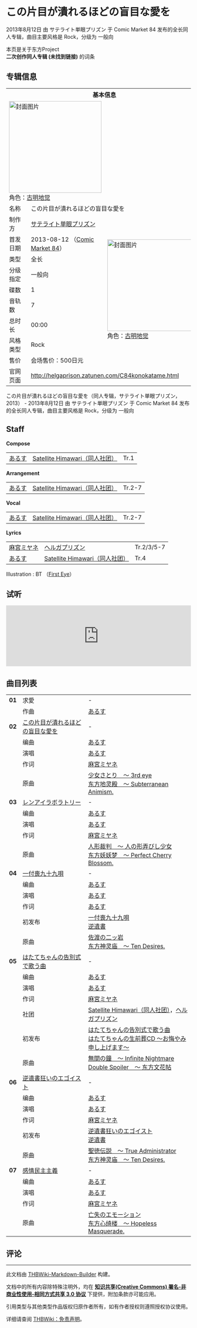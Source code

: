 # この片目が潰れるほどの盲目な愛を

<!-- source html: G:\repos\THBWiki-Markdown-Builder\THBWikiMarkdown\Temp\main\1\16\ns0%3A%E3%81%93%E3%81%AE%E7%89%87%E7%9B%AE%E3%81%8C%E6%BD%B0%E3%82%8C%E3%82%8B%E3%81%BB%E3%81%A9%E3%81%AE%E7%9B%B2%E7%9B%AE%E3%81%AA%E6%84%9B%E3%82%92.html -->

2013年8月12日 由 サテライト単眼プリズン 于 Comic Market 84 发布的全长同人专辑，曲目主要风格是 Rock，分级为 一般向

本页是关于东方Project  
 **二次创作同人专辑 (未找到链接)** 的词条

## 专辑信息

<table><tbody><tr><th colspan="3">基本信息</th></tr><tr><td class="cover-artwork-mobile" colspan="2"><a href="./文件-この片目が潰れるほどの盲目な愛を封面.png.md" class="image" title="封面图片"><img alt="封面图片" src="https://upload.thwiki.cc/thumb/6/66/%E3%81%93%E3%81%AE%E7%89%87%E7%9B%AE%E3%81%8C%E6%BD%B0%E3%82%8C%E3%82%8B%E3%81%BB%E3%81%A9%E3%81%AE%E7%9B%B2%E7%9B%AE%E3%81%AA%E6%84%9B%E3%82%92%E5%B0%81%E9%9D%A2.png/252px-%E3%81%93%E3%81%AE%E7%89%87%E7%9B%AE%E3%81%8C%E6%BD%B0%E3%82%8C%E3%82%8B%E3%81%BB%E3%81%A9%E3%81%AE%E7%9B%B2%E7%9B%AE%E3%81%AA%E6%84%9B%E3%82%92%E5%B0%81%E9%9D%A2.png" decoding="async" loading="lazy" width="252" height="250" srcset="https://upload.thwiki.cc/thumb/6/66/%E3%81%93%E3%81%AE%E7%89%87%E7%9B%AE%E3%81%8C%E6%BD%B0%E3%82%8C%E3%82%8B%E3%81%BB%E3%81%A9%E3%81%AE%E7%9B%B2%E7%9B%AE%E3%81%AA%E6%84%9B%E3%82%92%E5%B0%81%E9%9D%A2.png/378px-%E3%81%93%E3%81%AE%E7%89%87%E7%9B%AE%E3%81%8C%E6%BD%B0%E3%82%8C%E3%82%8B%E3%81%BB%E3%81%A9%E3%81%AE%E7%9B%B2%E7%9B%AE%E3%81%AA%E6%84%9B%E3%82%92%E5%B0%81%E9%9D%A2.png 1.5x, https://upload.thwiki.cc/6/66/%E3%81%93%E3%81%AE%E7%89%87%E7%9B%AE%E3%81%8C%E6%BD%B0%E3%82%8C%E3%82%8B%E3%81%BB%E3%81%A9%E3%81%AE%E7%9B%B2%E7%9B%AE%E3%81%AA%E6%84%9B%E3%82%92%E5%B0%81%E9%9D%A2.png 2x" data-file-width="500" data-file-height="496"></a><div class="cover-char">角色：<a href="./古明地觉.md" title="古明地觉">古明地觉</a></div></td>
</tr><tr><td class="label">名称</td><td colspan="2"> この片目が潰れるほどの盲目な愛を </td></tr><tr><td class="label">制作方</td><td><a href="./サテライト単眼プリズン.md" title="サテライト単眼プリズン">サテライト単眼プリズン</a></td><td class="cover-artwork" rowspan="9" style="min-width:252px;"><a href="./文件-この片目が潰れるほどの盲目な愛を封面.png.md" class="image" title="封面图片"><img alt="封面图片" src="https://upload.thwiki.cc/thumb/6/66/%E3%81%93%E3%81%AE%E7%89%87%E7%9B%AE%E3%81%8C%E6%BD%B0%E3%82%8C%E3%82%8B%E3%81%BB%E3%81%A9%E3%81%AE%E7%9B%B2%E7%9B%AE%E3%81%AA%E6%84%9B%E3%82%92%E5%B0%81%E9%9D%A2.png/252px-%E3%81%93%E3%81%AE%E7%89%87%E7%9B%AE%E3%81%8C%E6%BD%B0%E3%82%8C%E3%82%8B%E3%81%BB%E3%81%A9%E3%81%AE%E7%9B%B2%E7%9B%AE%E3%81%AA%E6%84%9B%E3%82%92%E5%B0%81%E9%9D%A2.png" decoding="async" loading="lazy" width="252" height="250" srcset="https://upload.thwiki.cc/thumb/6/66/%E3%81%93%E3%81%AE%E7%89%87%E7%9B%AE%E3%81%8C%E6%BD%B0%E3%82%8C%E3%82%8B%E3%81%BB%E3%81%A9%E3%81%AE%E7%9B%B2%E7%9B%AE%E3%81%AA%E6%84%9B%E3%82%92%E5%B0%81%E9%9D%A2.png/378px-%E3%81%93%E3%81%AE%E7%89%87%E7%9B%AE%E3%81%8C%E6%BD%B0%E3%82%8C%E3%82%8B%E3%81%BB%E3%81%A9%E3%81%AE%E7%9B%B2%E7%9B%AE%E3%81%AA%E6%84%9B%E3%82%92%E5%B0%81%E9%9D%A2.png 1.5x, https://upload.thwiki.cc/6/66/%E3%81%93%E3%81%AE%E7%89%87%E7%9B%AE%E3%81%8C%E6%BD%B0%E3%82%8C%E3%82%8B%E3%81%BB%E3%81%A9%E3%81%AE%E7%9B%B2%E7%9B%AE%E3%81%AA%E6%84%9B%E3%82%92%E5%B0%81%E9%9D%A2.png 2x" data-file-width="500" data-file-height="496"></a><div class="cover-char">角色：<a href="./古明地觉.md" title="古明地觉">古明地觉</a></div></td>
</tr><tr><td class="label">首发日期</td><td>2013-08-12&#160;（<a href="/展会作品列表?e=Comic+Market%2384">Comic Market 84</a>）</td></tr><tr><td class="label">类型</td><td>全长</td></tr><tr><td class="label">分级指定</td><td>一般向</td></tr><tr><td class="label">碟数</td><td>1</td></tr><tr><td class="label">音轨数</td><td>7</td></tr><tr><td class="label">总时长</td><td>00:00</td></tr><tr><td class="label">风格类型</td><td>Rock</td></tr><tr><td class="label">售价</td><td>会场售价：500日元</td></tr>
<tr><td class="label">官网页面</td><td colspan="2"><a rel="nofollow" class="external free" href="http://helgaprison.zatunen.com/C84konokatame.html">http://helgaprison.zatunen.com/C84konokatame.html</a></td></tr></tbody></table>

この片目が潰れるほどの盲目な愛を（同人专辑，サテライト単眼プリズン，2013） - 2013年8月12日 由 サテライト単眼プリズン 于 Comic Market 84 发布的全长同人专辑，曲目主要风格是 Rock，分级为 一般向

## Staff
  
 **Compose**   

<table><tbody><tr><td><a href="/%E3%81%82%E3%82%8B%E3%81%99" class="mw-redirect" title="あるす">あるす</a></td><td><a href="./Satellite_Himawari（同人社团）.md" title="Satellite Himawari（同人社团）">Satellite Himawari（同人社团）</a></td><td>Tr.1</td></tr></tbody></table>

  
 **Arrangement**   

<table><tbody><tr><td><a href="/%E3%81%82%E3%82%8B%E3%81%99" class="mw-redirect" title="あるす">あるす</a></td><td><a href="./Satellite_Himawari（同人社团）.md" title="Satellite Himawari（同人社团）">Satellite Himawari（同人社团）</a></td><td>Tr.2-7</td></tr></tbody></table>

  
 **Vocal**   

<table><tbody><tr><td><a href="/%E3%81%82%E3%82%8B%E3%81%99" class="mw-redirect" title="あるす">あるす</a></td><td><a href="./Satellite_Himawari（同人社团）.md" title="Satellite Himawari（同人社团）">Satellite Himawari（同人社团）</a></td><td>Tr.2-7</td></tr></tbody></table>

  
 **Lyrics**   

<table><tbody><tr><td><a href="./麻宮ミヤネ.md" title="麻宮ミヤネ">麻宮ミヤネ</a></td><td><a href="./ヘルガプリズン.md" title="ヘルガプリズン">ヘルガプリズン</a></td><td>Tr.2/3/5-7</td></tr><tr><td><a href="/%E3%81%82%E3%82%8B%E3%81%99" class="mw-redirect" title="あるす">あるす</a></td><td><a href="./Satellite_Himawari（同人社团）.md" title="Satellite Himawari（同人社团）">Satellite Himawari（同人社团）</a></td><td>Tr.4</td></tr></tbody></table>


Illustration
: BT （[First Eye](./FirstEye.md)）


## 试听
  
<iframe width="100%" height="166" scrolling="no" frameborder="no" src="https://w.soundcloud.com/player/?url=https%3A//api.soundcloud.com/tracks/104822198&amp;color=ff5500&amp;auto_play=false&amp;hide_related=false&amp;show_comments=true&amp;show_user=true&amp;show_reposts=false&amp;visual=false"></iframe>

  


## 曲目列表

<table><tbody><tr><td id="1" class="infoYL"><b>01</b></td><td id="求愛" colspan="2" class="title">求愛<span class="thcsearchlinks"><a rel="nofollow" class="external text" href="https://cd.thwiki.cc?arrange=あるす&amp;fromwiki=この片目が潰れるほどの盲目な愛を"><span title="搜索相似同人曲"></span></a></span></td><td class="time">-</td></tr><tr><td class="left"></td><td class="label">作曲</td><td class="text" colspan="2"><a href="/%E3%81%82%E3%82%8B%E3%81%99" class="mw-redirect" title="あるす">あるす</a><span class="thcsearchlinks"><a rel="nofollow" class="external text" href="https://cd.thwiki.cc?arrange=，あるす&amp;fromwiki=この片目が潰れるほどの盲目な愛を"><span></span></a></span></td></tr>
<tr><td id="2" class="infoRD"><b>02</b></td><td id="この片目が潰れるほどの盲目な愛を" colspan="2" class="title"><span class="new" title="（歌词页面不存在）"><a href="/index.php?title=%E6%AD%8C%E8%AF%8D:%E3%81%93%E3%81%AE%E7%89%87%E7%9B%AE%E3%81%8C%E6%BD%B0%E3%82%8C%E3%82%8B%E3%81%BB%E3%81%A9%E3%81%AE%E7%9B%B2%E7%9B%AE%E3%81%AA%E6%84%9B%E3%82%92&amp;boilerplate=模板:页面模板/曲目歌词&amp;action=edit">この片目が潰れるほどの盲目な愛を</a></span><span class="thcsearchlinks"><a rel="nofollow" class="external text" href="https://cd.thwiki.cc?arrange=あるす&amp;vocal=あるす&amp;lyric=麻宮ミヤネ&amp;ogmusic=少女さとり　～ 3rd eye&amp;fromwiki=この片目が潰れるほどの盲目な愛を"><span title="搜索相似同人曲"></span></a></span></td><td class="time">-</td></tr><tr><td class="left"></td><td class="label">编曲</td><td class="text" colspan="2"><a href="/%E3%81%82%E3%82%8B%E3%81%99" class="mw-redirect" title="あるす">あるす</a><span class="thcsearchlinks"><a rel="nofollow" class="external text" href="https://cd.thwiki.cc?arrange=，あるす&amp;fromwiki=この片目が潰れるほどの盲目な愛を"><span></span></a></span></td></tr><tr><td class="left"></td><td class="label">演唱</td><td class="text" colspan="2"><a href="/%E3%81%82%E3%82%8B%E3%81%99" class="mw-redirect" title="あるす">あるす</a><span class="thcsearchlinks"><a rel="nofollow" class="external text" href="https://cd.thwiki.cc?vocal=あるす&amp;fromwiki=この片目が潰れるほどの盲目な愛を"><span></span></a></span></td></tr><tr><td class="left"></td><td class="label">作词</td><td class="text" colspan="2"><a href="./麻宮ミヤネ.md" title="麻宮ミヤネ">麻宮ミヤネ</a><span class="thcsearchlinks"><a rel="nofollow" class="external text" href="https://cd.thwiki.cc?lyric=麻宮ミヤネ&amp;fromwiki=この片目が潰れるほどの盲目な愛を"><span></span></a></span></td></tr><tr><td class="left"></td><td class="label">原曲</td><td class="text" colspan="2"><span class="thcsearchlinks"><a rel="nofollow" class="external text" href="https://cd.thwiki.cc?ogmusic=少女さとり　～ 3rd eye&amp;fromwiki=この片目が潰れるほどの盲目な愛を"><span></span></a></span><div class="ogmusic"><a href="./少女さとり_～_3rd_eye.md" class="mw-redirect" title="少女さとり ～ 3rd eye">少女さとり　～ 3rd eye</a></div><div class="source"><a href="./东方地灵殿_～_Subterranean_Animism..md" class="mw-redirect" title="东方地灵殿 ～ Subterranean Animism.">东方地灵殿　～ Subterranean Animism.</a></div></td></tr>
<tr><td id="3" class="infoRD"><b>03</b></td><td id="レンアイラボラトリー" colspan="2" class="title"><span class="new" title="（歌词页面不存在）"><a href="/index.php?title=%E6%AD%8C%E8%AF%8D:%E3%83%AC%E3%83%B3%E3%82%A2%E3%82%A4%E3%83%A9%E3%83%9C%E3%83%A9%E3%83%88%E3%83%AA%E3%83%BC&amp;boilerplate=模板:页面模板/曲目歌词&amp;action=edit">レンアイラボラトリー</a></span><span class="thcsearchlinks"><a rel="nofollow" class="external text" href="https://cd.thwiki.cc?arrange=あるす&amp;vocal=あるす&amp;lyric=麻宮ミヤネ&amp;ogmusic=人形裁判　～ 人の形弄びし少女&amp;fromwiki=この片目が潰れるほどの盲目な愛を"><span title="搜索相似同人曲"></span></a></span></td><td class="time">-</td></tr><tr><td class="left"></td><td class="label">编曲</td><td class="text" colspan="2"><a href="/%E3%81%82%E3%82%8B%E3%81%99" class="mw-redirect" title="あるす">あるす</a><span class="thcsearchlinks"><a rel="nofollow" class="external text" href="https://cd.thwiki.cc?arrange=，あるす&amp;fromwiki=この片目が潰れるほどの盲目な愛を"><span></span></a></span></td></tr><tr><td class="left"></td><td class="label">演唱</td><td class="text" colspan="2"><a href="/%E3%81%82%E3%82%8B%E3%81%99" class="mw-redirect" title="あるす">あるす</a><span class="thcsearchlinks"><a rel="nofollow" class="external text" href="https://cd.thwiki.cc?vocal=あるす&amp;fromwiki=この片目が潰れるほどの盲目な愛を"><span></span></a></span></td></tr><tr><td class="left"></td><td class="label">作词</td><td class="text" colspan="2"><a href="./麻宮ミヤネ.md" title="麻宮ミヤネ">麻宮ミヤネ</a><span class="thcsearchlinks"><a rel="nofollow" class="external text" href="https://cd.thwiki.cc?lyric=麻宮ミヤネ&amp;fromwiki=この片目が潰れるほどの盲目な愛を"><span></span></a></span></td></tr><tr><td class="left"></td><td class="label">原曲</td><td class="text" colspan="2"><span class="thcsearchlinks"><a rel="nofollow" class="external text" href="https://cd.thwiki.cc?ogmusic=人形裁判　～ 人の形弄びし少女&amp;fromwiki=この片目が潰れるほどの盲目な愛を"><span></span></a></span><div class="ogmusic"><a href="./人形裁判_～_人の形弄びし少女.md" class="mw-redirect" title="人形裁判 ～ 人の形弄びし少女">人形裁判　～ 人の形弄びし少女</a></div><div class="source"><a href="./东方妖妖梦_～_Perfect_Cherry_Blossom..md" class="mw-redirect" title="东方妖妖梦 ～ Perfect Cherry Blossom.">东方妖妖梦　～ Perfect Cherry Blossom.</a></div></td></tr>
<tr><td id="4" class="infoRD"><b>04</b></td><td id="一付喪九十九唄" colspan="2" class="title"><span class="new" title="（歌词页面不存在）"><a href="/index.php?title=%E6%AD%8C%E8%AF%8D:%E4%B8%80%E4%BB%98%E5%96%AA%E4%B9%9D%E5%8D%81%E4%B9%9D%E5%94%84&amp;boilerplate=模板:页面模板/曲目歌词&amp;action=edit">一付喪九十九唄</a></span><span class="thcsearchlinks"><a rel="nofollow" class="external text" href="https://cd.thwiki.cc?arrange=あるす&amp;vocal=あるす&amp;lyric=あるす&amp;ogmusic=佐渡の二ッ岩&amp;fromwiki=この片目が潰れるほどの盲目な愛を"><span title="搜索相似同人曲"></span></a></span></td><td class="time">-</td></tr><tr><td class="left"></td><td class="label">编曲</td><td class="text" colspan="2"><a href="/%E3%81%82%E3%82%8B%E3%81%99" class="mw-redirect" title="あるす">あるす</a><span class="thcsearchlinks"><a rel="nofollow" class="external text" href="https://cd.thwiki.cc?arrange=，あるす&amp;fromwiki=この片目が潰れるほどの盲目な愛を"><span></span></a></span></td></tr><tr><td class="left"></td><td class="label">演唱</td><td class="text" colspan="2"><a href="/%E3%81%82%E3%82%8B%E3%81%99" class="mw-redirect" title="あるす">あるす</a><span class="thcsearchlinks"><a rel="nofollow" class="external text" href="https://cd.thwiki.cc?vocal=あるす&amp;fromwiki=この片目が潰れるほどの盲目な愛を"><span></span></a></span></td></tr><tr><td class="left"></td><td class="label">作词</td><td class="text" colspan="2"><a href="/%E3%81%82%E3%82%8B%E3%81%99" class="mw-redirect" title="あるす">あるす</a><span class="thcsearchlinks"><a rel="nofollow" class="external text" href="https://cd.thwiki.cc?lyric=あるす&amp;fromwiki=この片目が潰れるほどの盲目な愛を"><span></span></a></span></td></tr><tr><td class="left"></td><td class="label">初发布</td><td class="text" colspan="2"><a href="/%E9%80%86%E9%81%BA%E6%9B%B8#2" title="逆遺書">一付喪九十九唄</a><div class="source"><a href="./逆遺書.md" title="逆遺書">逆遺書</a></div></td></tr><tr><td class="left"></td><td class="label">原曲</td><td class="text" colspan="2"><span class="thcsearchlinks"><a rel="nofollow" class="external text" href="https://cd.thwiki.cc?ogmusic=佐渡の二ッ岩&amp;fromwiki=この片目が潰れるほどの盲目な愛を"><span></span></a></span><div class="ogmusic"><a href="./佐渡の二ッ岩.md" class="mw-redirect" title="佐渡の二ッ岩">佐渡の二ッ岩</a></div><div class="source"><a href="./东方神灵庙_～_Ten_Desires..md" class="mw-redirect" title="东方神灵庙 ～ Ten Desires.">东方神灵庙　～ Ten Desires.</a></div></td></tr>
<tr><td id="5" class="infoRD"><b>05</b></td><td id="はたてちゃんの告別式で歌う曲" colspan="2" class="title"><span class="new" title="（歌词页面不存在）"><a href="/index.php?title=%E6%AD%8C%E8%AF%8D:%E3%81%AF%E3%81%9F%E3%81%A6%E3%81%A1%E3%82%83%E3%82%93%E3%81%AE%E5%91%8A%E5%88%A5%E5%BC%8F%E3%81%A7%E6%AD%8C%E3%81%86%E6%9B%B2&amp;boilerplate=模板:页面模板/曲目歌词&amp;action=edit">はたてちゃんの告別式で歌う曲</a></span><span class="thcsearchlinks"><a rel="nofollow" class="external text" href="https://cd.thwiki.cc?arrange=あるす&amp;vocal=あるす&amp;lyric=麻宮ミヤネ&amp;ogmusic=無間の鐘　～ Infinite Nightmare&amp;fromwiki=この片目が潰れるほどの盲目な愛を"><span title="搜索相似同人曲"></span></a></span></td><td class="time">-</td></tr><tr><td class="left"></td><td class="label">编曲</td><td class="text" colspan="2"><a href="/%E3%81%82%E3%82%8B%E3%81%99" class="mw-redirect" title="あるす">あるす</a><span class="thcsearchlinks"><a rel="nofollow" class="external text" href="https://cd.thwiki.cc?arrange=，あるす&amp;fromwiki=この片目が潰れるほどの盲目な愛を"><span></span></a></span></td></tr><tr><td class="left"></td><td class="label">演唱</td><td class="text" colspan="2"><a href="/%E3%81%82%E3%82%8B%E3%81%99" class="mw-redirect" title="あるす">あるす</a><span class="thcsearchlinks"><a rel="nofollow" class="external text" href="https://cd.thwiki.cc?vocal=あるす&amp;fromwiki=この片目が潰れるほどの盲目な愛を"><span></span></a></span></td></tr><tr><td class="left"></td><td class="label">作词</td><td class="text" colspan="2"><a href="./麻宮ミヤネ.md" title="麻宮ミヤネ">麻宮ミヤネ</a><span class="thcsearchlinks"><a rel="nofollow" class="external text" href="https://cd.thwiki.cc?lyric=麻宮ミヤネ&amp;fromwiki=この片目が潰れるほどの盲目な愛を"><span></span></a></span></td></tr><tr><td class="left"></td><td class="label">社团</td><td class="text" colspan="2"><a href="./Satellite_Himawari（同人社团）.md" title="Satellite Himawari（同人社团）">Satellite Himawari（同人社团）</a>，<a href="./ヘルガプリズン.md" title="ヘルガプリズン">ヘルガプリズン</a></td></tr><tr><td class="left"></td><td class="label">初发布</td><td class="text" colspan="2"><a href="/%E3%81%AF%E3%81%9F%E3%81%A6%E3%81%A1%E3%82%83%E3%82%93%E3%81%AE%E7%94%9F%E5%89%8D%E8%91%ACCD_%EF%BD%9E%E3%81%8A%E6%82%94%E3%82%84%E3%81%BF%E7%94%B3%E3%81%97%E4%B8%8A%E3%81%92%E3%81%BE%E3%81%99%EF%BD%9E#7" title="はたてちゃんの生前葬CD ～お悔やみ申し上げます～">はたてちゃんの告別式で歌う曲</a><div class="source"><a href="./はたてちゃんの生前葬CD_～お悔やみ申し上げます～.md" title="はたてちゃんの生前葬CD ～お悔やみ申し上げます～">はたてちゃんの生前葬CD ～お悔やみ申し上げます～</a></div></td></tr><tr><td class="left"></td><td class="label">原曲</td><td class="text" colspan="2"><span class="thcsearchlinks"><a rel="nofollow" class="external text" href="https://cd.thwiki.cc?ogmusic=無間の鐘　～ Infinite Nightmare&amp;fromwiki=この片目が潰れるほどの盲目な愛を"><span></span></a></span><div class="ogmusic"><a href="./無間の鐘_～_Infinite_Nightmare.md" class="mw-redirect" title="無間の鐘 ～ Infinite Nightmare">無間の鐘　～ Infinite Nightmare</a></div><div class="source"><a href="./Double_Spoiler_～_东方文花帖.md" class="mw-redirect" title="Double Spoiler ～ 东方文花帖">Double Spoiler　～ 东方文花帖</a></div></td></tr>
<tr><td id="6" class="infoRD"><b>06</b></td><td id="逆遺書狂いのエゴイスト" colspan="2" class="title"><span class="new" title="（歌词页面不存在）"><a href="/index.php?title=%E6%AD%8C%E8%AF%8D:%E9%80%86%E9%81%BA%E6%9B%B8%E7%8B%82%E3%81%84%E3%81%AE%E3%82%A8%E3%82%B4%E3%82%A4%E3%82%B9%E3%83%88&amp;boilerplate=模板:页面模板/曲目歌词&amp;action=edit">逆遺書狂いのエゴイスト</a></span><span class="thcsearchlinks"><a rel="nofollow" class="external text" href="https://cd.thwiki.cc?arrange=あるす&amp;vocal=あるす&amp;lyric=麻宮ミヤネ&amp;ogmusic=聖徳伝説　～ True Administrator&amp;fromwiki=この片目が潰れるほどの盲目な愛を"><span title="搜索相似同人曲"></span></a></span></td><td class="time">-</td></tr><tr><td class="left"></td><td class="label">编曲</td><td class="text" colspan="2"><a href="/%E3%81%82%E3%82%8B%E3%81%99" class="mw-redirect" title="あるす">あるす</a><span class="thcsearchlinks"><a rel="nofollow" class="external text" href="https://cd.thwiki.cc?arrange=，あるす&amp;fromwiki=この片目が潰れるほどの盲目な愛を"><span></span></a></span></td></tr><tr><td class="left"></td><td class="label">演唱</td><td class="text" colspan="2"><a href="/%E3%81%82%E3%82%8B%E3%81%99" class="mw-redirect" title="あるす">あるす</a><span class="thcsearchlinks"><a rel="nofollow" class="external text" href="https://cd.thwiki.cc?vocal=あるす&amp;fromwiki=この片目が潰れるほどの盲目な愛を"><span></span></a></span></td></tr><tr><td class="left"></td><td class="label">作词</td><td class="text" colspan="2"><a href="./麻宮ミヤネ.md" title="麻宮ミヤネ">麻宮ミヤネ</a><span class="thcsearchlinks"><a rel="nofollow" class="external text" href="https://cd.thwiki.cc?lyric=麻宮ミヤネ&amp;fromwiki=この片目が潰れるほどの盲目な愛を"><span></span></a></span></td></tr><tr><td class="left"></td><td class="label">初发布</td><td class="text" colspan="2"><a href="/%E9%80%86%E9%81%BA%E6%9B%B8#1" title="逆遺書">逆遺書狂いのエゴイスト</a><div class="source"><a href="./逆遺書.md" title="逆遺書">逆遺書</a></div></td></tr><tr><td class="left"></td><td class="label">原曲</td><td class="text" colspan="2"><span class="thcsearchlinks"><a rel="nofollow" class="external text" href="https://cd.thwiki.cc?ogmusic=聖徳伝説　～ True Administrator&amp;fromwiki=この片目が潰れるほどの盲目な愛を"><span></span></a></span><div class="ogmusic"><a href="./聖徳伝説_～_True_Administrator.md" class="mw-redirect" title="聖徳伝説 ～ True Administrator">聖徳伝説　～ True Administrator</a></div><div class="source"><a href="./东方神灵庙_～_Ten_Desires..md" class="mw-redirect" title="东方神灵庙 ～ Ten Desires.">东方神灵庙　～ Ten Desires.</a></div></td></tr>
<tr><td id="7" class="infoRD"><b>07</b></td><td id="感情民主主義" colspan="2" class="title"><span class="new" title="（歌词页面不存在）"><a href="/index.php?title=%E6%AD%8C%E8%AF%8D:%E6%84%9F%E6%83%85%E6%B0%91%E4%B8%BB%E4%B8%BB%E7%BE%A9&amp;boilerplate=模板:页面模板/曲目歌词&amp;action=edit">感情民主主義</a></span><span class="thcsearchlinks"><a rel="nofollow" class="external text" href="https://cd.thwiki.cc?arrange=あるす&amp;vocal=あるす&amp;lyric=麻宮ミヤネ&amp;ogmusic=亡失のエモーション&amp;fromwiki=この片目が潰れるほどの盲目な愛を"><span title="搜索相似同人曲"></span></a></span></td><td class="time">-</td></tr><tr><td class="left"></td><td class="label">编曲</td><td class="text" colspan="2"><a href="/%E3%81%82%E3%82%8B%E3%81%99" class="mw-redirect" title="あるす">あるす</a><span class="thcsearchlinks"><a rel="nofollow" class="external text" href="https://cd.thwiki.cc?arrange=，あるす&amp;fromwiki=この片目が潰れるほどの盲目な愛を"><span></span></a></span></td></tr><tr><td class="left"></td><td class="label">演唱</td><td class="text" colspan="2"><a href="/%E3%81%82%E3%82%8B%E3%81%99" class="mw-redirect" title="あるす">あるす</a><span class="thcsearchlinks"><a rel="nofollow" class="external text" href="https://cd.thwiki.cc?vocal=あるす&amp;fromwiki=この片目が潰れるほどの盲目な愛を"><span></span></a></span></td></tr><tr><td class="left"></td><td class="label">作词</td><td class="text" colspan="2"><a href="./麻宮ミヤネ.md" title="麻宮ミヤネ">麻宮ミヤネ</a><span class="thcsearchlinks"><a rel="nofollow" class="external text" href="https://cd.thwiki.cc?lyric=麻宮ミヤネ&amp;fromwiki=この片目が潰れるほどの盲目な愛を"><span></span></a></span></td></tr><tr><td class="left"></td><td class="label">原曲</td><td class="text" colspan="2"><span class="thcsearchlinks"><a rel="nofollow" class="external text" href="https://cd.thwiki.cc?ogmusic=亡失のエモーション&amp;fromwiki=この片目が潰れるほどの盲目な愛を"><span></span></a></span><div class="ogmusic"><a href="./亡失のエモーション.md" class="mw-redirect" title="亡失のエモーション">亡失のエモーション</a></div><div class="source"><a href="./东方心绮楼_～_Hopeless_Masquerade..md" class="mw-redirect" title="东方心绮楼 ～ Hopeless Masquerade.">东方心绮楼　～ Hopeless Masquerade.</a></div></td></tr></tbody></table>



## 评论




---

此文档由 [THBWiki-Markdown-Builder](https://github.com/Delsin-Yu/THBWiki-Markdown-Builder) 构建。

文档中的所有内容除特殊注明外，均在 [**知识共享(Creative Commons) 署名-非商业性使用-相同方式共享 3.0 协议**](https://creativecommons.org/licenses/by-sa/3.0/deed.zh-hans) 下提供，附加条款亦可能应用。

引用类型与其他类型作品版权归原作者所有，如有作者授权则遵照授权协议使用。

详细请查阅 [THBWiki：免责声明](https://thbwiki.cc/THBWiki:%E5%85%8D%E8%B4%A3%E5%A3%B0%E6%98%8E)。

